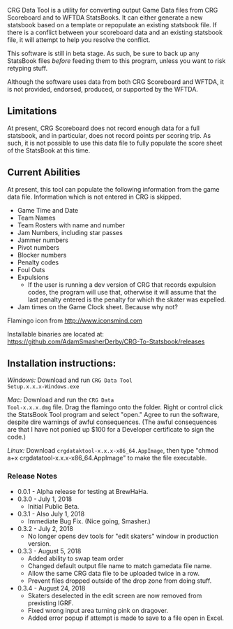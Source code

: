 CRG Data Tool is a utility for converting output Game Data files from CRG Scoreboard and to WFTDA StatsBooks.  It can either generate a new statsbook based on a template or repopulate an existing statsbook file.  If there is a conflict between your scoreboard data and an existing statsbook file, it will attempt to help you resolve the conflict.

This software is still in beta stage. As such, be sure to back up any StatsBook files *before* feeding them to this program, unless you want to risk retyping stuff.

Although the software uses data from both CRG Scoreboard and WFTDA, it is not provided, endorsed, produced, or supported by the WFTDA. 

## Limitations

At present, CRG Scoreboard does not record enough data for a full statsbook, and in particular, does not record points per scoring trip.  As such, it is not possible to use this data file to fully populate the score sheet of the StatsBook at this time.  

## Current Abilities

At present, this tool can populate the following information from the game data file.  Information which is not entered in CRG is skipped.

* Game Time and Date
* Team Names
* Team Rosters with name and number
* Jam Numbers, including star passes
* Jammer numbers
* Pivot numbers
* Blocker numbers
* Penalty codes
* Foul Outs
* Expulsions
    * If the user is running a dev version of CRG that records expulsion codes, the program will use that, otherwise it will assume that the last penalty entered is the penalty for which the skater was expelled.
* Jam times on the Game Clock sheet.  Because why not?

Flamingo icon from http://www.iconsmind.com

Installable binaries are located at:
https://github.com/AdamSmasherDerby/CRG-To-Statsbook/releases

## Installation instructions:

*Windows:* Download and run <code>CRG Data Tool Setup.x.x.x-Windows.exe</code>

*Mac:* Download and run the <code>CRG Data Tool-x.x.x.dmg</code> file. Drag the flamingo onto the folder. Right or control click the StatsBook Tool program and select "open." Agree to run the software, despite dire warnings of awful consequences. (The awful consequences are that I have not ponied up $100 for a Developer certificate to sign the code.)

*Linux:* Download <code>crgdataktool-x.x.x-x86_64.AppImage</code>, then type "chmod a+x crgdatatool-x.x.x-x86_64.AppImage" to make the file executable. 

### Release Notes

* 0.0.1 - Alpha release for testing at BrewHaHa.
* 0.3.0 - July 1, 2018
    * Initial Public Beta.
* 0.3.1 - Also July 1, 2018
    * Immediate Bug Fix. (Nice going, Smasher.)
* 0.3.2 - July 2, 2018
    * No longer opens dev tools for "edit skaters" window in production version.
* 0.3.3 - August 5, 2018
    * Added ability to swap team order
    * Changed default output file name to match gamedata file name.
    * Allow the same CRG data file to be uploaded twice in a row.
    * Prevent files dropped outside of the drop zone from doing stuff.
* 0.3.4 - August 24, 2018
    * Skaters deselected in the edit screen are now removed from prexisting IGRF.
    * Fixed wrong input area turning pink on dragover.
    * Added error popup if attempt is made to save to a file open in Excel.